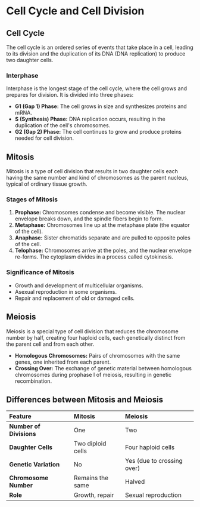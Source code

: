 
# Cell Cycle and Cell Division

## Cell Cycle

The cell cycle is an ordered series of events that take place in a cell, leading to its division and the duplication of its DNA (DNA replication) to produce two daughter cells.

### Interphase

Interphase is the longest stage of the cell cycle, where the cell grows and prepares for division. It is divided into three phases:

*   **G1 (Gap 1) Phase:** The cell grows in size and synthesizes proteins and mRNA.
*   **S (Synthesis) Phase:** DNA replication occurs, resulting in the duplication of the cell's chromosomes.
*   **G2 (Gap 2) Phase:** The cell continues to grow and produce proteins needed for cell division.

## Mitosis

Mitosis is a type of cell division that results in two daughter cells each having the same number and kind of chromosomes as the parent nucleus, typical of ordinary tissue growth.

### Stages of Mitosis

1.  **Prophase:** Chromosomes condense and become visible. The nuclear envelope breaks down, and the spindle fibers begin to form.
2.  **Metaphase:** Chromosomes line up at the metaphase plate (the equator of the cell).
3.  **Anaphase:** Sister chromatids separate and are pulled to opposite poles of the cell.
4.  **Telophase:** Chromosomes arrive at the poles, and the nuclear envelope re-forms. The cytoplasm divides in a process called cytokinesis.

### Significance of Mitosis

*   Growth and development of multicellular organisms.
*   Asexual reproduction in some organisms.
*   Repair and replacement of old or damaged cells.

## Meiosis

Meiosis is a special type of cell division that reduces the chromosome number by half, creating four haploid cells, each genetically distinct from the parent cell and from each other.

*   **Homologous Chromosomes:** Pairs of chromosomes with the same genes, one inherited from each parent.
*   **Crossing Over:** The exchange of genetic material between homologous chromosomes during prophase I of meiosis, resulting in genetic recombination.

## Differences between Mitosis and Meiosis

| Feature | Mitosis | Meiosis |
| :--- | :--- | :--- |
| **Number of Divisions** | One | Two |
| **Daughter Cells** | Two diploid cells | Four haploid cells |
| **Genetic Variation** | No | Yes (due to crossing over) |
| **Chromosome Number**| Remains the same | Halved |
| **Role** | Growth, repair | Sexual reproduction |
